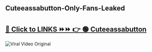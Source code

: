 
 ## Cuteeassabutton-Only-Fans-Leaked

# <h2><a href="https://clipsfans.com/Cuteeassabutton&ref=git">🔗 Click to LINKS ⏩⏩ 👉 🟢 Cuteeassabutton </a></h2>

<a href="https://clipsfans.com/Cuteeassabutton&ref=git" rel="nofollow" data-target="animated-image.originalLink"><img src="https://i.ibb.co.com/xMMVF88/686577567.gif" alt="Viral Video Original" style="max-width: 100%; display: inline-block;" data-target="animated-image.originalImage"></a>

